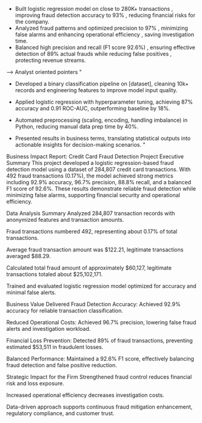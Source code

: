 * Built logistic regression model on close to 280K+ transactions , improving fraud detection accuracy to 93% , reducing financial risks for the company.
* Analyzed fraud patterns and optimized precision to 97% , minimizing false alarms and enhancing operational efficiency , saving investigation time.
* Balanced high precision and recall (F1 score 92.6%) , ensuring effective detection of 89% actual frauds while reducing false positives , protecting revenue streams.

--> Analyst oriented pointers
"
* Developed a binary classification pipeline on [dataset], cleaning 10k+ records and engineering features to improve model input quality.

* Applied logistic regression with hyperparameter tuning, achieving 87% accuracy and 0.91 ROC-AUC, outperforming baseline by 18%.

* Automated preprocessing (scaling, encoding, handling imbalance) in Python, reducing manual data prep time by 40%.

* Presented results in business terms, translating statistical outputs into actionable insights for decision-making scenarios.
"

Business Impact Report: Credit Card Fraud Detection Project
Executive Summary
This project developed a logistic regression-based fraud detection model using a dataset of 284,807 credit card transactions. With 492 fraud transactions (0.17%), the model achieved strong metrics including 92.9% accuracy, 96.7% precision, 88.8% recall, and a balanced F1 score of 92.6%. These results demonstrate reliable fraud detection while minimizing false alarms, supporting financial security and operational efficiency.

Data Analysis Summary
Analyzed 284,807 transaction records with anonymized features and transaction amounts.

Fraud transactions numbered 492, representing about 0.17% of total transactions.

Average fraud transaction amount was $122.21, legitimate transactions averaged $88.29.

Calculated total fraud amount of approximately $60,127, legitimate transactions totaled about $25,102,171.

Trained and evaluated logistic regression model optimized for accuracy and minimal false alerts.

Business Value Delivered
Fraud Detection Accuracy: Achieved 92.9% accuracy for reliable transaction classification.

Reduced Operational Costs: Achieved 96.7% precision, lowering false fraud alerts and investigation workload.

Financial Loss Prevention: Detected 89% of fraud transactions, preventing estimated $53,511 in fraudulent losses.

Balanced Performance: Maintained a 92.6% F1 score, effectively balancing fraud detection and false positive reduction.

Strategic Impact for the Firm
Strengthened fraud control reduces financial risk and loss exposure.

Increased operational efficiency decreases investigation costs.

Data-driven approach supports continuous fraud mitigation enhancement, regulatory compliance, and customer trust.

